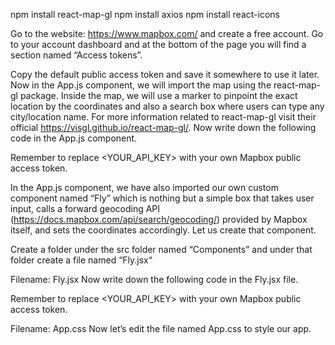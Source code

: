npm install react-map-gl
npm install axios
npm install react-icons

Go to the website: https://www.mapbox.com/ and create a free account.
Go to your account dashboard and at the bottom of the page you will find a section named “Access tokens”.

Copy the default public access token and save it somewhere to use it later.
Now in the App.js component, we will import the map using the react-map-gl package. Inside the map, we will use a marker to pinpoint the exact location by the coordinates and also a search box where users can type any city/location name. For more information related to react-map-gl visit their official https://visgl.github.io/react-map-gl/. Now write down the following code in the App.js component.

Remember to replace <YOUR_API_KEY> with your own Mapbox public access token.

In the App.js component, we have also imported our own custom component named “Fly” which is nothing but a simple box that takes user input, calls a forward geocoding API (https://docs.mapbox.com/api/search/geocoding/) provided by Mapbox itself, and sets the coordinates accordingly. Let us create that component.

Create a folder under the src folder named “Components” and under that folder create a file named “Fly.jsx“

Filename: Fly.jsx Now write down the following code in the Fly.jsx file.

Remember to replace <YOUR_API_KEY> with your own Mapbox public access token.

Filename: App.css Now let’s edit the file named App.css to style our app.
